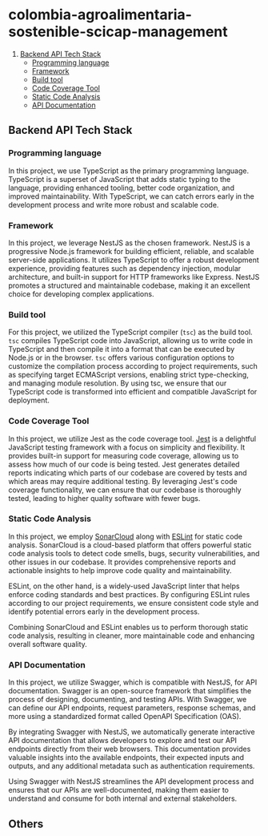 # colombia-agroalimentaria-sostenible-scicap-management

1. [Backend API Tech Stack](#backend-api-tech-stack)
   - [Programming language](#programming-language)
   - [Framework](#framework)
   - [Build tool](#build-tool)
   - [Code Coverage Tool](#code-coverage-tool)
   - [Static Code Analysis](#static-code-analysis)
   - [API Documentation](#api-documentation)

## Backend API Tech Stack

### Programming language

In this project, we use TypeScript as the primary programming language. TypeScript is a superset of JavaScript that adds static typing to the language, providing enhanced tooling, better code organization, and improved maintainability. With TypeScript, we can catch errors early in the development process and write more robust and scalable code.

### Framework

In this project, we leverage NestJS as the chosen framework. NestJS is a progressive Node.js framework for building efficient, reliable, and scalable server-side applications. It utilizes TypeScript to offer a robust development experience, providing features such as dependency injection, modular architecture, and built-in support for HTTP frameworks like Express. NestJS promotes a structured and maintainable codebase, making it an excellent choice for developing complex applications.

### Build tool

For this project, we utilized the TypeScript compiler (`tsc`) as the build tool. `tsc` compiles TypeScript code into JavaScript, allowing us to write code in TypeScript and then compile it into a format that can be executed by Node.js or in the browser. `tsc` offers various configuration options to customize the compilation process according to project requirements, such as specifying target ECMAScript versions, enabling strict type-checking, and managing module resolution. By using tsc, we ensure that our TypeScript code is transformed into efficient and compatible JavaScript for deployment.

### Code Coverage Tool

In this project, we utilize Jest as the code coverage tool. [Jest](https://jestjs.io/) is a delightful JavaScript testing framework with a focus on simplicity and flexibility. It provides built-in support for measuring code coverage, allowing us to assess how much of our code is being tested. Jest generates detailed reports indicating which parts of our codebase are covered by tests and which areas may require additional testing. By leveraging Jest's code coverage functionality, we can ensure that our codebase is thoroughly tested, leading to higher quality software with fewer bugs.

### Static Code Analysis

In this project, we employ [SonarCloud](https://www.sonarsource.com/products/sonarcloud/) along with [ESLint](https://eslint.org/) for static code analysis. SonarCloud is a cloud-based platform that offers powerful static code analysis tools to detect code smells, bugs, security vulnerabilities, and other issues in our codebase. It provides comprehensive reports and actionable insights to help improve code quality and maintainability.

ESLint, on the other hand, is a widely-used JavaScript linter that helps enforce coding standards and best practices. By configuring ESLint rules according to our project requirements, we ensure consistent code style and identify potential errors early in the development process.

Combining SonarCloud and ESLint enables us to perform thorough static code analysis, resulting in cleaner, more maintainable code and enhancing overall software quality.

### API Documentation

In this project, we utilize Swagger, which is compatible with NestJS, for API documentation. Swagger is an open-source framework that simplifies the process of designing, documenting, and testing APIs. With Swagger, we can define our API endpoints, request parameters, response schemas, and more using a standardized format called OpenAPI Specification (OAS).

By integrating Swagger with NestJS, we automatically generate interactive API documentation that allows developers to explore and test our API endpoints directly from their web browsers. This documentation provides valuable insights into the available endpoints, their expected inputs and outputs, and any additional metadata such as authentication requirements.

Using Swagger with NestJS streamlines the API development process and ensures that our APIs are well-documented, making them easier to understand and consume for both internal and external stakeholders.

## Others
